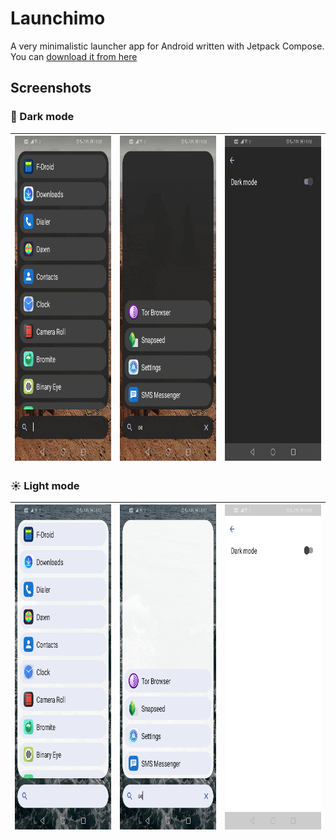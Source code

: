 # Launchimo
A very minimalistic launcher app for Android written with Jetpack Compose. You can [download it from here](https://github.com/dybdeskarphet/launchimo/releases/download/1.1.0/app-release.apk)

## Screenshots
### 🌚 Dark mode
| <img src="screenshots/list_dark.jpg" alt="search" width="240" height="520"> | <img src="screenshots/search_dark.jpg" alt="search" width="240" height="520"> | <img src="screenshots/settings_dark.jpg" alt="search" width="240" height="520"> |
|-----------------------------------------------------------------------------|-------------------------------------------------------------------------------|---------------------------------------------------------------------------------|

### ☀ Light mode
| <img src="screenshots/list_light.jpg" alt="search" width="240" height="520"> | <img src="screenshots/search_light.jpg" alt="search" width="240" height="520"> | <img src="screenshots/settings_light.jpg" alt="search" width="240" height="520"> |
|------------------------------------------------------------------------------|--------------------------------------------------------------------------------|----------------------------------------------------------------------------------|
